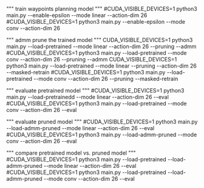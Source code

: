 """
train waypoints planning model
"""
#CUDA_VISIBLE_DEVICES=1 python3 main.py --enable-epsilon --mode linear --action-dim 26 
#CUDA_VISIBLE_DEVICES=1 python3 main.py --enable-epsilon --mode conv --action-dim 26 

"""
admm prune the trained model
"""
CUDA_VISIBLE_DEVICES=1 python3 main.py --load-pretrained --mode linear --action-dim 26 --pruning --admm
#CUDA_VISIBLE_DEVICES=1 python3 main.py --load-pretrained --mode conv --action-dim 26 --pruning --admm
CUDA_VISIBLE_DEVICES=1 python3 main.py --load-pretrained --mode linear --pruning --action-dim 26 --masked-retrain
#CUDA_VISIBLE_DEVICES=1 python3 main.py --load-pretrained --mode conv --action-dim 26 --pruning --masked-retrain

"""
evaluate pretrained model
"""
#CUDA_VISIBLE_DEVICES=1 python3 main.py --load-pretrainedd --mode linear --action-dim 26 --eval
#CUDA_VISIBLE_DEVICES=1 python3 main.py --load-pretrained --mode conv --action-dim 26 --eval

"""
evaluate pruned model
"""
#CUDA_VISIBLE_DEVICES=1 python3 main.py --load-admm-pruned --mode linear --action-dim 26 --eval
#CUDA_VISIBLE_DEVICES=1 python3 main.py --load-admm-pruned --mode conv --action-dim 26 --eval

"""
compare pretrained model vs. pruned model
"""
#CUDA_VISIBLE_DEVICES=1 python3 main.py --load-pretrained --load-admm-pruned --mode linear --action-dim 26 --eval 
#CUDA_VISIBLE_DEVICES=1 python3 main.py --load-pretrained --load-admm-pruned --mode conv --action-dim 26 --eval
